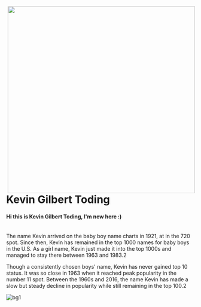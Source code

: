 <img align='right' src='https://i.pinimg.com/originals/f3/c8/f9/f3c8f9ea0ce3de3991a9ebd35bfd7495.gif' width='500'>
<h1>Kevin Gilbert Toding</h1>
<h4>Hi this is Kevin Gilbert Toding, I'm new here :)</h4>
<br>
 The name Kevin arrived on the baby boy name charts in 1921, at in the 720 spot. Since then, Kevin has remained in the top 1000 names for baby boys in the U.S. As a girl name, Kevin just made it into the top 1000s and managed to stay there between 1963 and 1983.2

Though a consistently chosen boys' name, Kevin has never gained top 10 status. It was so close in 1963 when it reached peak popularity in the number 11 spot. Between the 1960s and 2016, the name Kevin has made a slow but steady decline in popularity while still remaining in the top 100.2 

![bg1](https://user-images.githubusercontent.com/79959818/139663322-ed2f4fbc-c18e-410b-bdc1-7c835514b787.png)








                                                                                    
